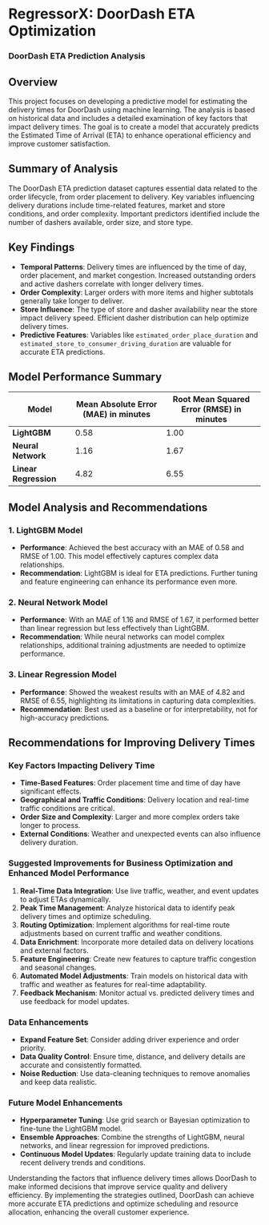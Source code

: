 # RegressorX: DoorDash ETA Optimization
### DoorDash ETA Prediction Analysis

## Overview
This project focuses on developing a predictive model for estimating the delivery times for DoorDash using machine learning. The analysis is based on historical data and includes a detailed examination of key factors that impact delivery times. The goal is to create a model that accurately predicts the Estimated Time of Arrival (ETA) to enhance operational efficiency and improve customer satisfaction.

## Summary of Analysis
The DoorDash ETA prediction dataset captures essential data related to the order lifecycle, from order placement to delivery. Key variables influencing delivery durations include time-related features, market and store conditions, and order complexity. Important predictors identified include the number of dashers available, order size, and store type.

## Key Findings
- **Temporal Patterns**: Delivery times are influenced by the time of day, order placement, and market congestion. Increased outstanding orders and active dashers correlate with longer delivery times.
- **Order Complexity**: Larger orders with more items and higher subtotals generally take longer to deliver.
- **Store Influence**: The type of store and dasher availability near the store impact delivery speed. Efficient dasher distribution can help optimize delivery times.
- **Predictive Features**: Variables like `estimated_order_place_duration` and `estimated_store_to_consumer_driving_duration` are valuable for accurate ETA predictions.

## Model Performance Summary
| **Model**          | **Mean Absolute Error (MAE) in minutes** | **Root Mean Squared Error (RMSE) in minutes** |
|--------------------|-------------------------------------------|-----------------------------------------------|
| **LightGBM**       | 0.58                                      | 1.00                                          |
| **Neural Network** | 1.16                                      | 1.67                                          |
| **Linear Regression** | 4.82                                  | 6.55                                          |

## Model Analysis and Recommendations

### 1. LightGBM Model
- **Performance**: Achieved the best accuracy with an MAE of 0.58 and RMSE of 1.00. This model effectively captures complex data relationships.
- **Recommendation**: LightGBM is ideal for ETA predictions. Further tuning and feature engineering can enhance its performance even more.

### 2. Neural Network Model
- **Performance**: With an MAE of 1.16 and RMSE of 1.67, it performed better than linear regression but less effectively than LightGBM.
- **Recommendation**: While neural networks can model complex relationships, additional training adjustments are needed to optimize performance.

### 3. Linear Regression Model
- **Performance**: Showed the weakest results with an MAE of 4.82 and RMSE of 6.55, highlighting its limitations in capturing data complexities.
- **Recommendation**: Best used as a baseline or for interpretability, not for high-accuracy predictions.

## Recommendations for Improving Delivery Times

### Key Factors Impacting Delivery Time
- **Time-Based Features**: Order placement time and time of day have significant effects.
- **Geographical and Traffic Conditions**: Delivery location and real-time traffic conditions are critical.
- **Order Size and Complexity**: Larger and more complex orders take longer to process.
- **External Conditions**: Weather and unexpected events can also influence delivery duration.

### Suggested Improvements for Business Optimization and Enhanced Model Performance
1. **Real-Time Data Integration**: Use live traffic, weather, and event updates to adjust ETAs dynamically.
2. **Peak Time Management**: Analyze historical data to identify peak delivery times and optimize scheduling.
3. **Routing Optimization**: Implement algorithms for real-time route adjustments based on current traffic and weather conditions.
4. **Data Enrichment**: Incorporate more detailed data on delivery locations and external factors.
5. **Feature Engineering**: Create new features to capture traffic congestion and seasonal changes.
6. **Automated Model Adjustments**: Train models on historical data with traffic and weather as features for real-time adaptability.
7. **Feedback Mechanism**: Monitor actual vs. predicted delivery times and use feedback for model updates.

### Data Enhancements
- **Expand Feature Set**: Consider adding driver experience and order priority.
- **Data Quality Control**: Ensure time, distance, and delivery details are accurate and consistently formatted.
- **Noise Reduction**: Use data-cleaning techniques to remove anomalies and keep data realistic.

### Future Model Enhancements
- **Hyperparameter Tuning**: Use grid search or Bayesian optimization to fine-tune the LightGBM model.
- **Ensemble Approaches**: Combine the strengths of LightGBM, neural networks, and linear regression for improved predictions.
- **Continuous Model Updates**: Regularly update training data to include recent delivery trends and conditions.
  
Understanding the factors that influence delivery times allows DoorDash to make informed decisions that improve service quality and delivery efficiency. By implementing the strategies outlined, DoorDash can achieve more accurate ETA predictions and optimize scheduling and resource allocation, enhancing the overall customer experience.
